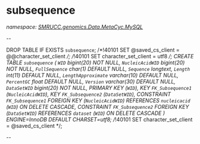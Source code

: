 ﻿# subsequence
_namespace: [SMRUCC.genomics.Data.MetaCyc.MySQL](./index.md)_

--
 
 DROP TABLE IF EXISTS `subsequence`;
 /*!40101 SET @saved_cs_client = @@character_set_client */;
 /*!40101 SET character_set_client = utf8 */;
 CREATE TABLE `subsequence` (
 `WID` bigint(20) NOT NULL,
 `NucleicAcidWID` bigint(20) NOT NULL,
 `FullSequence` char(1) DEFAULT NULL,
 `Sequence` longtext,
 `Length` int(11) DEFAULT NULL,
 `LengthApproximate` varchar(10) DEFAULT NULL,
 `PercentGC` float DEFAULT NULL,
 `Version` varchar(30) DEFAULT NULL,
 `DataSetWID` bigint(20) NOT NULL,
 PRIMARY KEY (`WID`),
 KEY `FK_Subsequence1` (`NucleicAcidWID`),
 KEY `FK_Subsequence2` (`DataSetWID`),
 CONSTRAINT `FK_Subsequence1` FOREIGN KEY (`NucleicAcidWID`) REFERENCES `nucleicacid` (`WID`) ON DELETE CASCADE,
 CONSTRAINT `FK_Subsequence2` FOREIGN KEY (`DataSetWID`) REFERENCES `dataset` (`WID`) ON DELETE CASCADE
 ) ENGINE=InnoDB DEFAULT CHARSET=utf8;
 /*!40101 SET character_set_client = @saved_cs_client */;
 
 --




